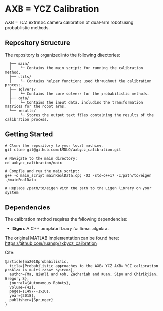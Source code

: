 # AXB = YCZ Calibration
AXB = YCZ extrinsic camera calibration of dual-arm robot using probabilistic methods. 

## Repository Structure

The repository is organized into the following directories:

```
  ├── main/
  │    └─ Contains the main scripts for running the calibration method.
  ├── utils/
  │    └─ Contains helper functions used throughout the calibration process.
  ├── solvers/
  │    └─ Contains the core solvers for the probabilistic methods.
  ├── data/
  │    └─ Contains the input data, including the transformation matrices for the robot arms.
  └── results/
       └─ Stores the output text files containing the results of the calibration process.
```

## Getting Started

```
# Clone the repository to your local machine:
git clone git@github.com:RMDLO/axbycz_calibration.git

# Navigate to the main directory:
cd axbycz_calibration/main

# Compile and run the main script:
g++ -o main_script mainRealData.cpp -O3 -std=c++17 -I/path/to/eigen
./mainRealData

# Replace /path/to/eigen with the path to the Eigen library on your system
```

## Dependencies

The calibration method requires the following dependencies:

- **Eigen**: A C++ template library for linear algebra.


The original MATLAB implementation can be found here: https://github.com/ruansp/axbycz_calibration

Cite:
```
@article{ma2018probabilistic,
  title={Probabilistic approaches to the AXB= YCZ AXB= YCZ calibration problem in multi-robot systems},
  author={Ma, Qianli and Goh, Zachariah and Ruan, Sipu and Chirikjian, Gregory S},
  journal={Autonomous Robots},
  volume={42},
  pages={1497--1520},
  year={2018},
  publisher={Springer}
}
```
